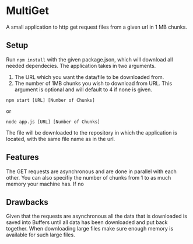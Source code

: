 # MultiGet
A small application to http get request files from a given url in 1 MB chunks.

## Setup
Run `npm install` with the given package.json, which will download all needed dependecies.
The application takes in two arguments.
1. The URL which you want the data/file to be downloaded from.
2. The number of 1MB chunks you wish to download from URL. This argument is optional and will default to 4 if none is given.

```
npm start [URL] [Number of Chunks]
```
or 
```
node app.js [URL] [Number of Chunks]
```
The file will be downloaded to the repository in which the application is located, with the same file name as in the url.

## Features
The GET requests are asynchronous and are done in parallel with each other. 
You can also specifiy the number of chunks from 1 to as much memory your machine has.
If no 

## Drawbacks
Given that the requests are asynchronous all the data that is downloaded is saved into Buffers until all data has been downloaded and put back together. When downloading large files make sure enough memory is available for such large files.
